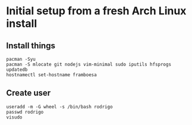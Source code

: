 # Initial setup from a fresh Arch Linux install

## Install things

```shell
pacman -Syu
pacman -S mlocate git nodejs vim-minimal sudo iputils hfsprogs
updatedb
hostnamectl set-hostname framboesa
```

## Create user

```shell
useradd -m -G wheel -s /bin/bash rodrigo
passwd rodrigo
visudo
```
